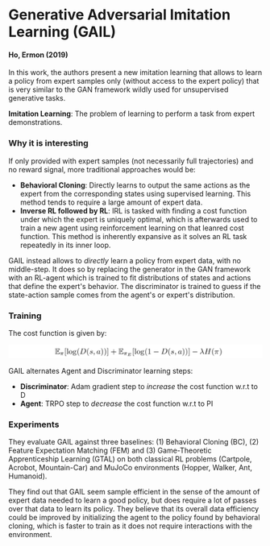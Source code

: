 # Generative Adversarial Imitation Learning (GAIL)
#### Ho, Ermon (2019)

In this work, the authors present a new imitation learning that allows to learn a policy from expert samples only (without access to the expert policy) that is very similar to the GAN framework wildly used for unsupervised generative tasks.

**Imitation Learning**: The problem of learning to perform a task from expert demonstrations.

### Why it is interesting

If only provided with expert samples (not necessarily full trajectories) and no reward signal, more traditional approaches would be:

* **Behavioral Cloning**: Directly learns to output the same actions as the expert from the corresponding states using supervised learning. This method tends to require a large amount of expert data.
* **Inverse RL followed by RL**: IRL is tasked with finding a cost function under which the expert is uniquely optimal, which is afterwards used to train a new agent using reinforcement learning on that leanred cost function. This method is inherently expansive as it solves an RL task repeatedly in its inner loop. 

GAIL instead allows to *directly* learn a policy from expert data, with no middle-step. It does so by replacing the generator in the GAN framework with an RL-agent which is trained to fit distributions of states and actions that define the expert's behavior. The discriminator is trained to guess if the state-action sample comes from the agent's or expert's distribution.

### Training

The cost function is given by:

![](gail_objective.png)

GAIL alternates Agent and Discriminator learning steps:
* **Discriminator**: Adam gradient step to *increase* the cost function w.r.t to D 
* **Agent**: TRPO step to *decrease* the cost function w.r.t to PI

### Experiments

They evaluate GAIL against three baselines: (1) Behavioral Cloning (BC), (2) Feature Expectation Matching (FEM) and (3) Game-Theoretic Apprenticeship Learning (GTAL) on both classical RL problems (Cartpole, Acrobot, Mountain-Car) and MuJoCo environments (Hopper, Walker, Ant, Humanoid).

They find out that GAIL seem sample efficient in the sense of the amount of expert data needed to learn a good policy, but does require a lot of passes over that data to learn its policy. They believe that its overall data efficiency could be improved by initializing the agent to the policy found by behavioral cloning, which is faster to train as it does not require interactions with the environment.
